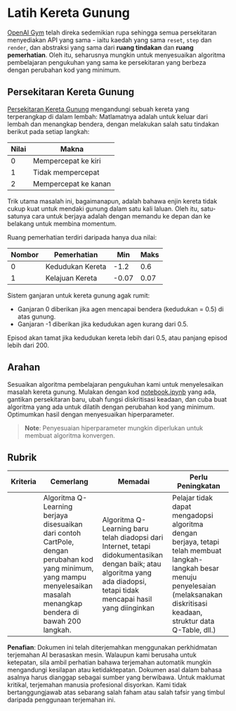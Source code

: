 # Latih Kereta Gunung

[OpenAI Gym](http://gym.openai.com) telah direka sedemikian rupa sehingga semua persekitaran menyediakan API yang sama - iaitu kaedah yang sama `reset`, `step` dan `render`, dan abstraksi yang sama dari **ruang tindakan** dan **ruang pemerhatian**. Oleh itu, seharusnya mungkin untuk menyesuaikan algoritma pembelajaran pengukuhan yang sama ke persekitaran yang berbeza dengan perubahan kod yang minimum.

## Persekitaran Kereta Gunung

[Persekitaran Kereta Gunung](https://gym.openai.com/envs/MountainCar-v0/) mengandungi sebuah kereta yang terperangkap di dalam lembah:
Matlamatnya adalah untuk keluar dari lembah dan menangkap bendera, dengan melakukan salah satu tindakan berikut pada setiap langkah:

| Nilai | Makna |
|---|---|
| 0 | Mempercepat ke kiri |
| 1 | Tidak mempercepat |
| 2 | Mempercepat ke kanan |

Trik utama masalah ini, bagaimanapun, adalah bahawa enjin kereta tidak cukup kuat untuk mendaki gunung dalam satu kali laluan. Oleh itu, satu-satunya cara untuk berjaya adalah dengan memandu ke depan dan ke belakang untuk membina momentum.

Ruang pemerhatian terdiri daripada hanya dua nilai:

| Nombor | Pemerhatian  | Min | Maks |
|-----|--------------|-----|-----|
|  0  | Kedudukan Kereta | -1.2| 0.6 |
|  1  | Kelajuan Kereta | -0.07 | 0.07 |

Sistem ganjaran untuk kereta gunung agak rumit:

 * Ganjaran 0 diberikan jika agen mencapai bendera (kedudukan = 0.5) di atas gunung.
 * Ganjaran -1 diberikan jika kedudukan agen kurang dari 0.5.

Episod akan tamat jika kedudukan kereta lebih dari 0.5, atau panjang episod lebih dari 200.
## Arahan

Sesuaikan algoritma pembelajaran pengukuhan kami untuk menyelesaikan masalah kereta gunung. Mulakan dengan kod [notebook.ipynb](../../../../8-Reinforcement/2-Gym/notebook.ipynb) yang ada, gantikan persekitaran baru, ubah fungsi diskritisasi keadaan, dan cuba buat algoritma yang ada untuk dilatih dengan perubahan kod yang minimum. Optimumkan hasil dengan menyesuaikan hiperparameter.

> **Note**: Penyesuaian hiperparameter mungkin diperlukan untuk membuat algoritma konvergen. 
## Rubrik

| Kriteria | Cemerlang | Memadai | Perlu Peningkatan |
| -------- | --------- | -------- | ----------------- |
|          | Algoritma Q-Learning berjaya disesuaikan dari contoh CartPole, dengan perubahan kod yang minimum, yang mampu menyelesaikan masalah menangkap bendera di bawah 200 langkah. | Algoritma Q-Learning baru telah diadopsi dari Internet, tetapi didokumentasikan dengan baik; atau algoritma yang ada diadopsi, tetapi tidak mencapai hasil yang diinginkan | Pelajar tidak dapat mengadopsi algoritma dengan berjaya, tetapi telah membuat langkah-langkah besar menuju penyelesaian (melaksanakan diskritisasi keadaan, struktur data Q-Table, dll.) |

**Penafian**:
Dokumen ini telah diterjemahkan menggunakan perkhidmatan terjemahan AI berasaskan mesin. Walaupun kami berusaha untuk ketepatan, sila ambil perhatian bahawa terjemahan automatik mungkin mengandungi kesilapan atau ketidaktepatan. Dokumen asal dalam bahasa asalnya harus dianggap sebagai sumber yang berwibawa. Untuk maklumat kritikal, terjemahan manusia profesional disyorkan. Kami tidak bertanggungjawab atas sebarang salah faham atau salah tafsir yang timbul daripada penggunaan terjemahan ini.